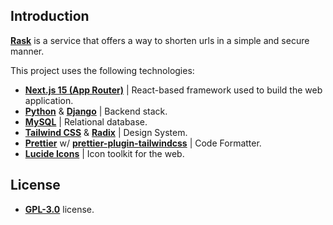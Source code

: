 ## Introduction

[**Rask**](https://rask.rguixaro.dev) is a service that offers a way to shorten urls
in a simple and secure manner.

This project uses the following technologies:

-   [**Next.js 15 (App Router)**](https://nextjs.org) | React-based framework used to
    build the web application.
-   [**Python**](https://python.org) & [**Django**](https://djangoproject.com/) |
    Backend stack.
-   [**MySQL**](https://mysql.com/) | Relational database.
-   [**Tailwind CSS**](https://tailwindcss.com) &
    [**Radix**](https://radix-ui.com) | Design System.
-   [**Prettier**](https://prettier.io) w/
    [**prettier-plugin-tailwindcss**](https://github.com/tailwindlabs/prettier-plugin-tailwindcss)
    | Code Formatter.
-   [**Lucide Icons**](https://lucide.dev) | Icon toolkit for the web.

## License

-   [**GPL-3.0**](https://github.com/rguixaro/rask-backend/blob/main/LICENSE) license.
